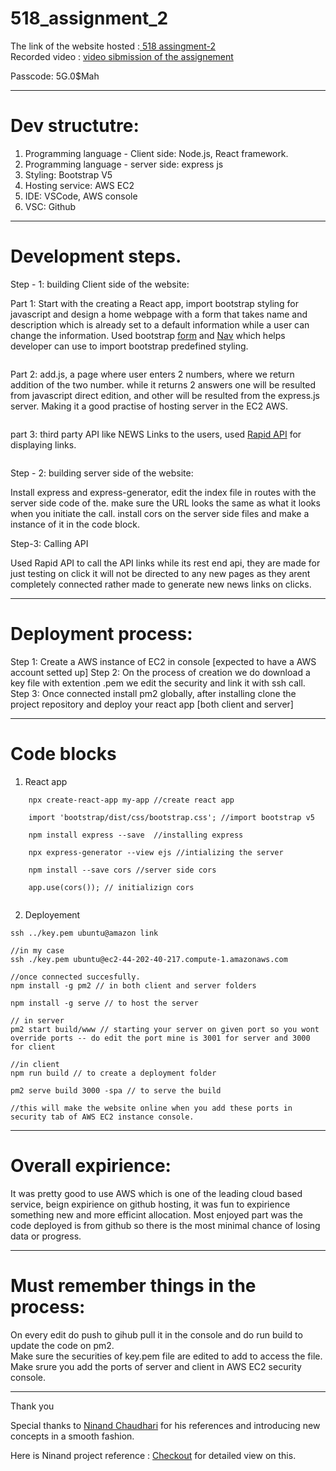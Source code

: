 # 518_assignment_2

The link of the website hosted :<a href = "http://44.202.40.217:3000/"> 518 assingment-2 </a> <br/>
Recorded video : <a href = "https://albany.zoom.us/rec/share/IUK6HZ_AkSIhRXR1ZEiZc6nGY3S3jW-LA9vx_fKWkt5M833MjT0mQZ8WRFusLMWn.mVG1MUnkid8PpcdW?startTime=1665363058000"> video sibmission of the assignement </a>
<p>Passcode: 5G.0$Mah</p>

---
# Dev structutre:

1. Programming language - Client side: Node.js, React framework. <br/>
2. Programming language - server side: express js <br/>
3. Styling: Bootstrap V5 <br/>
4. Hosting service: AWS EC2 <br/>
5. IDE: VSCode, AWS console <br/>
6. VSC: Github <br/>
  
---
# Development steps.
Step - 1: building Client side of the website:

Part 1: Start with the creating a React app, import bootstrap styling for javascript and design a home webpage with a form that takes name and description which is already set to a default information while a user can change the information. Used bootstrap <a href="https://getbootstrap.com/docs/4.0/components/forms/">form</a> and <a href="https://getbootstrap.com/docs/5.0/components/navbar/">Nav</a> 
which helps developer can use to import bootstrap predefined styling.

<img src="" />

Part 2: add.js, a page where user enters 2 numbers, where we return addition of the two number. while it returns 2 answers one will be resulted from javascript direct edition, and other will be resulted from the express.js server. Making it a good practise of hosting server in the EC2 AWS.

<img src="" />

part 3: third party API like NEWS Links to the users, used <a href = "https://rapidapi.com/hub">Rapid API</a> for displaying links.

<img src="" />

Step - 2: building server side of the website:

Install express and express-generator, edit the index file in routes with the server side code of the. make sure the URL looks the same as what it looks when you initiate the call. install cors on the server side files and make a instance of it in the code block.

Step-3: Calling API

Used Rapid API to call the API links while its rest end api, they are made for just testing on click it will not be directed to any new pages as they arent completely connected rather made to generate new news links on clicks.

---
# Deployment process:
Step 1: Create a AWS instance of EC2 in console [expected to have a AWS account setted up]
Step 2: On the process of creation we do download a key file with extention .pem we edit the security and link it with ssh call.
Step 3: Once connected install pm2 globally, after installing clone the project repository and deploy your react app [both client and server] 

--- 
# Code blocks 
1. React app
```
    npx create-react-app my-app //create react app
  
    import 'bootstrap/dist/css/bootstrap.css'; //import bootstrap v5
  
    npm install express --save  //installing express
   
    npx express-generator --view ejs //intializing the server 
   
    npm install --save cors //server side cors
   
    app.use(cors()); // initializign cors
     
```

2. Deployement
 ```
 ssh ../key.pem ubuntu@amazon link 
 
 //in my case 
 ssh ./key.pem ubuntu@ec2-44-202-40-217.compute-1.amazonaws.com
 
 //once connected succesfully.
 npm install -g pm2 // in both client and server folders
 
 npm install -g serve // to host the server 

// in server 
pm2 start build/www // starting your server on given port so you wont override ports -- do edit the port mine is 3001 for server and 3000 for client
 
 //in client
 npm run build // to create a deployment folder
 
 pm2 serve build 3000 -spa // to serve the build
 
 //this will make the website online when you add these ports in security tab of AWS EC2 instance console.
 ```

---

# Overall expirience: 
It was pretty good to use AWS which is one of the leading cloud based service, beign expirience on github hosting, it was fun to expirience something new and more efficint allocation.
Most enjoyed part was the code deployed is from github so there is the most minimal chance of losing data or progress. 

---
# Must remember things in the process:
On every edit do push to gihub pull it in the console and do run build to update the code on pm2. <br/>
Make sure the securities of key.pem file are edited to add to access the file. <br/>
Make srure you add the ports of server and client in AWS EC2 security console. <br/>

--- 
Thank you 

Special thanks to <a href="https://github.com/ninadpchaudhari?tab=repositories">Ninand Chaudhari</a> for his references and introducing new concepts in a smooth fashion.

Here is Ninand project reference : <a href = "https://github.com/ninadpchaudhari/React-Tutorial"> Checkout</a> for detailed view on this.


